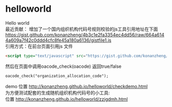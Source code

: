 helloworld
==========

Hello world<br>
最近贡献：
  增加了一个国内组织机构代码号规则校验的js工具引用地址在下面<br>
  https://gist.github.com/konanzheng/4b3c1e2fa3354ec4dd56/raw/664a6144a609a7f42c0ddd4cfc8fe45a180a6136/gistfile1.js  <br>
  引用方式：在前台页面引用js 文件
  ```html
 <script type="text/javascript" src="https://gist.github.com/konanzheng/4b3c1e2fa3354ec4dd56/raw/664a6144a609a7f42c0ddd4cfc8fe45a180a6136/gistfile1.js"></script>
  ```
  然后在页面中调用oacode_check(oacode) 返回true/false
  ```html
  oacode_check("organization_allocation_code");
  ```
  demo 位置 http://konanzheng.github.io/helloworld/checkdemo.html<br>
  为方便测试配套的生成随机组织机构代码号的小工具:<br>
  位置 http://konanzheng.github.io/helloworld/zzjgdmh.html
  
